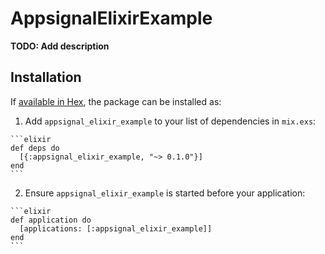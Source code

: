 # AppsignalElixirExample

**TODO: Add description**

## Installation

If [available in Hex](https://hex.pm/docs/publish), the package can be installed as:

  1. Add `appsignal_elixir_example` to your list of dependencies in `mix.exs`:

    ```elixir
    def deps do
      [{:appsignal_elixir_example, "~> 0.1.0"}]
    end
    ```

  2. Ensure `appsignal_elixir_example` is started before your application:

    ```elixir
    def application do
      [applications: [:appsignal_elixir_example]]
    end
    ```

